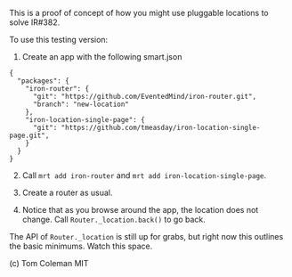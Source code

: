 This is a proof of concept of how you might use pluggable locations to solve IR#382.

To use this testing version:

1. Create an app with the following smart.json

```
{
  "packages": {
    "iron-router": {
      "git": "https://github.com/EventedMind/iron-router.git",
      "branch": "new-location"
    },
    "iron-location-single-page": {
      "git": "https://github.com/tmeasday/iron-location-single-page.git",
    }
  }
}
```

2. Call `mrt add iron-router` and `mrt add iron-location-single-page`.

3. Create a router as usual. 

4. Notice that as you browse around the app, the location does not change. Call `Router._location.back()` to go back.

The API of `Router._location` is still up for grabs, but right now this outlines the basic minimums. Watch this space.

(c) Tom Coleman
MIT